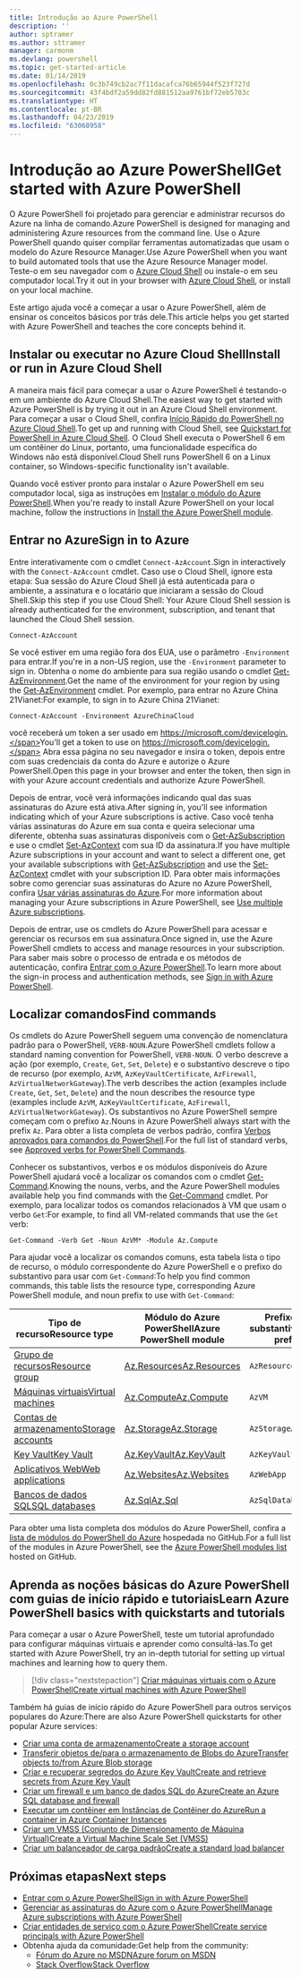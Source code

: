 ```yaml
---
title: Introdução ao Azure PowerShell
description: ''
author: sptramer
ms.author: sttramer
manager: carmonm
ms.devlang: powershell
ms.topic: get-started-article
ms.date: 01/14/2019
ms.openlocfilehash: 0c3b749cb2ac7f11dacafca76b65944f523f727d
ms.sourcegitcommit: 43f4bdf2a59dd82fd881512aa9761bf72eb5703c
ms.translationtype: HT
ms.contentlocale: pt-BR
ms.lasthandoff: 04/23/2019
ms.locfileid: "63068958"
---
```

# <a name="get-started-with-azure-powershell"></a><span data-ttu-id="2b537-102">Introdução ao Azure PowerShell</span><span class="sxs-lookup"><span data-stu-id="2b537-102">Get started with Azure PowerShell</span></span>

<span data-ttu-id="2b537-103">O Azure PowerShell foi projetado para gerenciar e administrar recursos do Azure na linha de comando.</span><span class="sxs-lookup"><span data-stu-id="2b537-103">Azure PowerShell is designed for managing and administering Azure resources from the command line.</span></span> <span data-ttu-id="2b537-104">Use o Azure PowerShell quando quiser compilar ferramentas automatizadas que usam o modelo do Azure Resource Manager.</span><span class="sxs-lookup"><span data-stu-id="2b537-104">Use Azure PowerShell when you want to build automated tools that use the Azure Resource Manager model.</span></span>
<span data-ttu-id="2b537-105">Teste-o em seu navegador com o [Azure Cloud Shell](/azure/cloud-shell/overview) ou instale-o em seu computador local.</span><span class="sxs-lookup"><span data-stu-id="2b537-105">Try it out in your browser with [Azure Cloud Shell](/azure/cloud-shell/overview), or install on your local machine.</span></span>

<span data-ttu-id="2b537-106">Este artigo ajuda você a começar a usar o Azure PowerShell, além de ensinar os conceitos básicos por trás dele.</span><span class="sxs-lookup"><span data-stu-id="2b537-106">This article helps you get started with Azure PowerShell and teaches the core concepts behind it.</span></span>

## <a name="install-or-run-in-azure-cloud-shell"></a><span data-ttu-id="2b537-107">Instalar ou executar no Azure Cloud Shell</span><span class="sxs-lookup"><span data-stu-id="2b537-107">Install or run in Azure Cloud Shell</span></span>

<span data-ttu-id="2b537-108">A maneira mais fácil para começar a usar o Azure PowerShell é testando-o em um ambiente do Azure Cloud Shell.</span><span class="sxs-lookup"><span data-stu-id="2b537-108">The easiest way to get started with Azure PowerShell is by trying it out in an Azure Cloud Shell environment.</span></span>
<span data-ttu-id="2b537-109">Para começar a usar o Cloud Shell, confira [Início Rápido do PowerShell no Azure Cloud Shell](/azure/cloud-shell/quickstart-powershell).</span><span class="sxs-lookup"><span data-stu-id="2b537-109">To get up and running with Cloud Shell, see [Quickstart for PowerShell in Azure Cloud Shell](/azure/cloud-shell/quickstart-powershell).</span></span>
<span data-ttu-id="2b537-110">O Cloud Shell executa o PowerShell 6 em um contêiner do Linux, portanto, uma funcionalidade específica do Windows não está disponível.</span><span class="sxs-lookup"><span data-stu-id="2b537-110">Cloud Shell runs PowerShell 6 on a Linux container, so Windows-specific functionality isn't available.</span></span>

<span data-ttu-id="2b537-111">Quando você estiver pronto para instalar o Azure PowerShell em seu computador local, siga as instruções em [Instalar o módulo do Azure PowerShell](install-az-ps.md).</span><span class="sxs-lookup"><span data-stu-id="2b537-111">When you're ready to install Azure PowerShell on your local machine, follow the instructions in [Install the Azure PowerShell module](install-az-ps.md).</span></span>

## <a name="sign-in-to-azure"></a><span data-ttu-id="2b537-112">Entrar no Azure</span><span class="sxs-lookup"><span data-stu-id="2b537-112">Sign in to Azure</span></span>

<span data-ttu-id="2b537-113">Entre interativamente com o cmdlet `Connect-AzAccount`.</span><span class="sxs-lookup"><span data-stu-id="2b537-113">Sign in interactively with the `Connect-AzAccount` cmdlet.</span></span> <span data-ttu-id="2b537-114">Caso use o Cloud Shell, ignore esta etapa: Sua sessão do Azure Cloud Shell já está autenticada para o ambiente, a assinatura e o locatário que iniciaram a sessão do Cloud Shell.</span><span class="sxs-lookup"><span data-stu-id="2b537-114">Skip this step if you use Cloud Shell: Your Azure Cloud Shell session is already authenticated for the environment, subscription, and tenant that launched the Cloud Shell session.</span></span>

```azurepowershell-interactive
Connect-AzAccount
```

<span data-ttu-id="2b537-115">Se você estiver em uma região fora dos EUA, use o parâmetro `-Environment` para entrar.</span><span class="sxs-lookup"><span data-stu-id="2b537-115">If you're in a non-US region, use the `-Environment` parameter to sign in.</span></span> <span data-ttu-id="2b537-116">Obtenha o nome do ambiente para sua região usando o cmdlet [Get-AzEnvironment](/powershell/module/Az.Accounts/Get-AzEnvironment).</span><span class="sxs-lookup"><span data-stu-id="2b537-116">Get the name of the environment for your region by using the [Get-AzEnvironment](/powershell/module/Az.Accounts/Get-AzEnvironment) cmdlet.</span></span> <span data-ttu-id="2b537-117">Por exemplo, para entrar no Azure China 21Vianet:</span><span class="sxs-lookup"><span data-stu-id="2b537-117">For example, to sign in to Azure China 21Vianet:</span></span>

```azurepowershell-interactive
Connect-AzAccount -Environment AzureChinaCloud
```

<span data-ttu-id="2b537-118">você receberá um token a ser usado em https://microsoft.com/devicelogin.</span><span class="sxs-lookup"><span data-stu-id="2b537-118">You'll get a token to use on https://microsoft.com/devicelogin.</span></span> <span data-ttu-id="2b537-119">Abra essa página no seu navegador e insira o token, depois entre com suas credenciais da conta do Azure e autorize o Azure PowerShell.</span><span class="sxs-lookup"><span data-stu-id="2b537-119">Open this page in your browser and enter the token, then sign in with your Azure account credentials and authorize Azure PowerShell.</span></span> 

<span data-ttu-id="2b537-120">Depois de entrar, você verá informações indicando qual das suas assinaturas do Azure está ativa.</span><span class="sxs-lookup"><span data-stu-id="2b537-120">After signing in, you'll see information indicating which of your Azure subscriptions is active.</span></span> <span data-ttu-id="2b537-121">Caso você tenha várias assinaturas do Azure em sua conta e queira selecionar uma diferente, obtenha suas assinaturas disponíveis com o [Get-AzSubscription](/powershell/module/az.accounts/get-azsubscription) e use o cmdlet [Set-AzContext](/powershell/module/az.accounts/set-azcontext) com sua ID da assinatura.</span><span class="sxs-lookup"><span data-stu-id="2b537-121">If you have multiple Azure subscriptions in your account and want to select a different one, get your available subscriptions with [Get-AzSubscription](/powershell/module/az.accounts/get-azsubscription) and use the [Set-AzContext](/powershell/module/az.accounts/set-azcontext) cmdlet with your subscription ID.</span></span>
<span data-ttu-id="2b537-122">Para obter mais informações sobre como gerenciar suas assinaturas do Azure no Azure PowerShell, confira [Usar várias assinaturas do Azure](manage-subscriptions-azureps.md).</span><span class="sxs-lookup"><span data-stu-id="2b537-122">For more information about managing your Azure subscriptions in Azure PowerShell, see [Use multiple Azure subscriptions](manage-subscriptions-azureps.md).</span></span>

<span data-ttu-id="2b537-123">Depois de entrar, use os cmdlets do Azure PowerShell para acessar e gerenciar os recursos em sua assinatura.</span><span class="sxs-lookup"><span data-stu-id="2b537-123">Once signed in, use the Azure PowerShell cmdlets to access and manage resources in your subscription.</span></span> <span data-ttu-id="2b537-124">Para saber mais sobre o processo de entrada e os métodos de autenticação, confira [Entrar com o Azure PowerShell](authenticate-azureps.md).</span><span class="sxs-lookup"><span data-stu-id="2b537-124">To learn more about the sign-in process and authentication methods, see [Sign in with Azure PowerShell](authenticate-azureps.md).</span></span>

## <a name="find-commands"></a><span data-ttu-id="2b537-125">Localizar comandos</span><span class="sxs-lookup"><span data-stu-id="2b537-125">Find commands</span></span>

<span data-ttu-id="2b537-126">Os cmdlets do Azure PowerShell seguem uma convenção de nomenclatura padrão para o PowerShell, `VERB-NOUN`.</span><span class="sxs-lookup"><span data-stu-id="2b537-126">Azure PowerShell cmdlets follow a standard naming convention for PowerShell, `VERB-NOUN`.</span></span> <span data-ttu-id="2b537-127">O verbo descreve a ação (por exemplo, `Create`, `Get`, `Set`, `Delete`) e o substantivo descreve o tipo de recurso (por exemplo, `AzVM`, `AzKeyVaultCertificate`, `AzFirewall`, `AzVirtualNetworkGateway`).</span><span class="sxs-lookup"><span data-stu-id="2b537-127">The verb describes the action (examples include `Create`, `Get`, `Set`, `Delete`) and the noun describes the resource type (examples include `AzVM`, `AzKeyVaultCertificate`, `AzFirewall`, `AzVirtualNetworkGateway`).</span></span> <span data-ttu-id="2b537-128">Os substantivos no Azure PowerShell sempre começam com o prefixo `Az`.</span><span class="sxs-lookup"><span data-stu-id="2b537-128">Nouns in Azure PowerShell always start with the prefix `Az`.</span></span> <span data-ttu-id="2b537-129">Para obter a lista completa de verbos padrão, confira [Verbos aprovados para comandos do PowerShell](/powershell/developer/cmdlet/approved-verbs-for-windows-powershell-commands).</span><span class="sxs-lookup"><span data-stu-id="2b537-129">For the full list of standard verbs, see [Approved verbs for PowerShell Commands](/powershell/developer/cmdlet/approved-verbs-for-windows-powershell-commands).</span></span>

<span data-ttu-id="2b537-130">Conhecer os substantivos, verbos e os módulos disponíveis do Azure PowerShell ajudará você a localizar os comandos com o cmdlet [Get-Command](/powershell/module/microsoft.powershell.core/get-command).</span><span class="sxs-lookup"><span data-stu-id="2b537-130">Knowing the nouns, verbs, and the Azure PowerShell modules available help you find commands with the [Get-Command](/powershell/module/microsoft.powershell.core/get-command) cmdlet.</span></span> <span data-ttu-id="2b537-131">Por exemplo, para localizar todos os comandos relacionados à VM que usam o verbo `Get`:</span><span class="sxs-lookup"><span data-stu-id="2b537-131">For example, to find all VM-related commands that use the `Get` verb:</span></span>

```powershell-interactive
Get-Command -Verb Get -Noun AzVM* -Module Az.Compute
```

<span data-ttu-id="2b537-132">Para ajudar você a localizar os comandos comuns, esta tabela lista o tipo de recurso, o módulo correspondente do Azure PowerShell e o prefixo do substantivo para usar com `Get-Command`:</span><span class="sxs-lookup"><span data-stu-id="2b537-132">To help you find common commands, this table lists the resource type, corresponding Azure PowerShell module, and noun prefix to use with `Get-Command`:</span></span>

| <span data-ttu-id="2b537-133">Tipo de recurso</span><span class="sxs-lookup"><span data-stu-id="2b537-133">Resource type</span></span> | <span data-ttu-id="2b537-134">Módulo do Azure PowerShell</span><span class="sxs-lookup"><span data-stu-id="2b537-134">Azure PowerShell module</span></span> | <span data-ttu-id="2b537-135">Prefixo do substantivo</span><span class="sxs-lookup"><span data-stu-id="2b537-135">Noun prefix</span></span> |
|---------------|-------------------------|----------------|
| [<span data-ttu-id="2b537-136">Grupo de recursos</span><span class="sxs-lookup"><span data-stu-id="2b537-136">Resource group</span></span>](/azure/azure-resource-manager/resource-group-overview) | [<span data-ttu-id="2b537-137">Az.Resources</span><span class="sxs-lookup"><span data-stu-id="2b537-137">Az.Resources</span></span>](/powershell/module/az.resources#resources) | `AzResourceGroup` |
| [<span data-ttu-id="2b537-138">Máquinas virtuais</span><span class="sxs-lookup"><span data-stu-id="2b537-138">Virtual machines</span></span>](/azure/virtual-machines) | [<span data-ttu-id="2b537-139">Az.Compute</span><span class="sxs-lookup"><span data-stu-id="2b537-139">Az.Compute</span></span>](/powershell/module/az.compute#virtual_machines) | `AzVM` |
| [<span data-ttu-id="2b537-140">Contas de armazenamento</span><span class="sxs-lookup"><span data-stu-id="2b537-140">Storage accounts</span></span>](/azure/storage/common/storage-introduction) | [<span data-ttu-id="2b537-141">Az.Storage</span><span class="sxs-lookup"><span data-stu-id="2b537-141">Az.Storage</span></span>](/powershell/module/az.storage/) | `AzStorageAccount` |
| [<span data-ttu-id="2b537-142">Key Vault</span><span class="sxs-lookup"><span data-stu-id="2b537-142">Key Vault</span></span>](/azure/key-vault/key-vault-whatis) | [<span data-ttu-id="2b537-143">Az.KeyVault</span><span class="sxs-lookup"><span data-stu-id="2b537-143">Az.KeyVault</span></span>](/powershell/module/az.keyvault) | `AzKeyVault` |
| [<span data-ttu-id="2b537-144">Aplicativos Web</span><span class="sxs-lookup"><span data-stu-id="2b537-144">Web applications</span></span>](/azure/app-service) | [<span data-ttu-id="2b537-145">Az.Websites</span><span class="sxs-lookup"><span data-stu-id="2b537-145">Az.Websites</span></span>](/powershell/module/az.websites) | `AzWebApp` |
| [<span data-ttu-id="2b537-146">Bancos de dados SQL</span><span class="sxs-lookup"><span data-stu-id="2b537-146">SQL databases</span></span>](/azure/sql-database) | [<span data-ttu-id="2b537-147">Az.Sql</span><span class="sxs-lookup"><span data-stu-id="2b537-147">Az.Sql</span></span>](/powershell/module/az.sql) | `AzSqlDatabase` |

<span data-ttu-id="2b537-148">Para obter uma lista completa dos módulos do Azure PowerShell, confira a [lista de módulos do PowerShell do Azure](https://github.com/Azure/azure-powershell/blob/master/documentation/azure-powershell-modules.md) hospedada no GitHub.</span><span class="sxs-lookup"><span data-stu-id="2b537-148">For a full list of the modules in Azure PowerShell, see the [Azure PowerShell modules list](https://github.com/Azure/azure-powershell/blob/master/documentation/azure-powershell-modules.md) hosted on GitHub.</span></span>

## <a name="learn-azure-powershell-basics-with-quickstarts-and-tutorials"></a><span data-ttu-id="2b537-149">Aprenda as noções básicas do Azure PowerShell com guias de início rápido e tutoriais</span><span class="sxs-lookup"><span data-stu-id="2b537-149">Learn Azure PowerShell basics with quickstarts and tutorials</span></span>

<span data-ttu-id="2b537-150">Para começar a usar o Azure PowerShell, teste um tutorial aprofundado para configurar máquinas virtuais e aprender como consultá-las.</span><span class="sxs-lookup"><span data-stu-id="2b537-150">To get started with Azure PowerShell, try an in-depth tutorial for setting up virtual machines and learning how to query them.</span></span>

> [!div class="nextstepaction"]
> [<span data-ttu-id="2b537-151">Criar máquinas virtuais com o Azure PowerShell</span><span class="sxs-lookup"><span data-stu-id="2b537-151">Create virtual machines with Azure PowerShell</span></span>](azureps-vm-tutorial.yml)

<span data-ttu-id="2b537-152">Também há guias de início rápido do Azure PowerShell para outros serviços populares do Azure:</span><span class="sxs-lookup"><span data-stu-id="2b537-152">There are also Azure PowerShell quickstarts for other popular Azure services:</span></span>

* [<span data-ttu-id="2b537-153">Criar uma conta de armazenamento</span><span class="sxs-lookup"><span data-stu-id="2b537-153">Create a storage account</span></span>](/azure/storage/common/storage-quickstart-create-account?tabs=azure-powershell)
* [<span data-ttu-id="2b537-154">Transferir objetos de/para o armazenamento de Blobs do Azure</span><span class="sxs-lookup"><span data-stu-id="2b537-154">Transfer objects to/from Azure Blob storage</span></span>](/azure/storage/blobs/storage-quickstart-blobs-powershell)
* [<span data-ttu-id="2b537-155">Criar e recuperar segredos do Azure Key Vault</span><span class="sxs-lookup"><span data-stu-id="2b537-155">Create and retrieve secrets from Azure Key Vault</span></span>](/azure/key-vault/quick-create-powershell)
* [<span data-ttu-id="2b537-156">Criar um firewall e um banco de dados SQL do Azure</span><span class="sxs-lookup"><span data-stu-id="2b537-156">Create an Azure SQL database and firewall</span></span>](/azure/sql-database/scripts/sql-database-create-and-configure-database-powershell)
* [<span data-ttu-id="2b537-157">Executar um contêiner em Instâncias de Contêiner do Azure</span><span class="sxs-lookup"><span data-stu-id="2b537-157">Run a container in Azure Container Instances</span></span>](/azure/container-instances/container-instances-quickstart-powershell)
* [<span data-ttu-id="2b537-158">Criar um VMSS (Conjunto de Dimensionamento de Máquina Virtual)</span><span class="sxs-lookup"><span data-stu-id="2b537-158">Create a Virtual Machine Scale Set (VMSS)</span></span>](/azure/virtual-machine-scale-sets/quick-create-powershell)
* [<span data-ttu-id="2b537-159">Criar um balanceador de carga padrão</span><span class="sxs-lookup"><span data-stu-id="2b537-159">Create a standard load balancer</span></span>](/azure/load-balancer/quickstart-create-standard-load-balancer-powershell)

## <a name="next-steps"></a><span data-ttu-id="2b537-160">Próximas etapas</span><span class="sxs-lookup"><span data-stu-id="2b537-160">Next steps</span></span>

* [<span data-ttu-id="2b537-161">Entrar com o Azure PowerShell</span><span class="sxs-lookup"><span data-stu-id="2b537-161">Sign in with Azure PowerShell</span></span>](authenticate-azureps.md)
* [<span data-ttu-id="2b537-162">Gerenciar as assinaturas do Azure com o Azure PowerShell</span><span class="sxs-lookup"><span data-stu-id="2b537-162">Manage Azure subscriptions with Azure PowerShell</span></span>](manage-subscriptions-azureps.md)
* [<span data-ttu-id="2b537-163">Criar entidades de serviço com o Azure PowerShell</span><span class="sxs-lookup"><span data-stu-id="2b537-163">Create service principals with Azure PowerShell</span></span>](create-azure-service-principal-azureps.md)
* <span data-ttu-id="2b537-164">Obtenha ajuda da comunidade:</span><span class="sxs-lookup"><span data-stu-id="2b537-164">Get help from the community:</span></span>
  * [<span data-ttu-id="2b537-165">Fórum do Azure no MSDN</span><span class="sxs-lookup"><span data-stu-id="2b537-165">Azure forum on MSDN</span></span>](http://go.microsoft.com/fwlink/p/?LinkId=320212)
  * [<span data-ttu-id="2b537-166">Stack Overflow</span><span class="sxs-lookup"><span data-stu-id="2b537-166">Stack Overflow</span></span>](http://go.microsoft.com/fwlink/?LinkId=320213)
